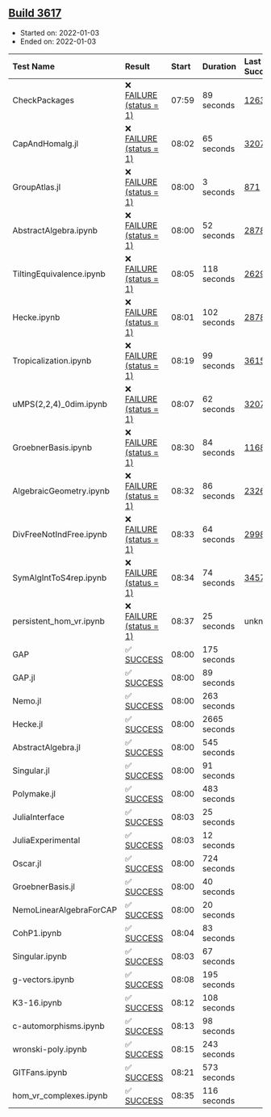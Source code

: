 ## [Build 3617](https://oscarci.mathematik.uni-kl.de/job/oscar-stable/3617/)

* Started on: 2022-01-03
* Ended on: 2022-01-03

| Test Name    | Result | Start | Duration | Last Success | First Failure |
|:-------------|:-------|:------|:---------|:-------------|:--------------|
| CheckPackages | ❌ [FAILURE (status = 1)](https://oscarci.mathematik.uni-kl.de/job/oscar-stable/3617/artifact/logs/build-3617/CheckPackages.log) | 07:59 | 89 seconds | [1263](https://oscarci.mathematik.uni-kl.de/job/oscar-stable/1263/) | [1264](https://oscarci.mathematik.uni-kl.de/job/oscar-stable/1264/) |
| CapAndHomalg.jl | ❌ [FAILURE (status = 1)](https://oscarci.mathematik.uni-kl.de/job/oscar-stable/3617/artifact/logs/build-3617/CapAndHomalg.jl.log) | 08:02 | 65 seconds | [3207](https://oscarci.mathematik.uni-kl.de/job/oscar-stable/3207/) | [3208](https://oscarci.mathematik.uni-kl.de/job/oscar-stable/3208/) |
| GroupAtlas.jl | ❌ [FAILURE (status = 1)](https://oscarci.mathematik.uni-kl.de/job/oscar-stable/3617/artifact/logs/build-3617/GroupAtlas.jl.log) | 08:00 | 3 seconds | [871](https://oscarci.mathematik.uni-kl.de/job/oscar-stable/871/) | [872](https://oscarci.mathematik.uni-kl.de/job/oscar-stable/872/) |
| AbstractAlgebra.ipynb | ❌ [FAILURE (status = 1)](https://oscarci.mathematik.uni-kl.de/job/oscar-stable/3617/artifact/logs/build-3617/AbstractAlgebra.ipynb.log) | 08:00 | 52 seconds | [2878](https://oscarci.mathematik.uni-kl.de/job/oscar-stable/2878/) | [2879](https://oscarci.mathematik.uni-kl.de/job/oscar-stable/2879/) |
| TiltingEquivalence.ipynb | ❌ [FAILURE (status = 1)](https://oscarci.mathematik.uni-kl.de/job/oscar-stable/3617/artifact/logs/build-3617/TiltingEquivalence.ipynb.log) | 08:05 | 118 seconds | [2629](https://oscarci.mathematik.uni-kl.de/job/oscar-stable/2629/) | [2630](https://oscarci.mathematik.uni-kl.de/job/oscar-stable/2630/) |
| Hecke.ipynb | ❌ [FAILURE (status = 1)](https://oscarci.mathematik.uni-kl.de/job/oscar-stable/3617/artifact/logs/build-3617/Hecke.ipynb.log) | 08:01 | 102 seconds | [2878](https://oscarci.mathematik.uni-kl.de/job/oscar-stable/2878/) | [2879](https://oscarci.mathematik.uni-kl.de/job/oscar-stable/2879/) |
| Tropicalization.ipynb | ❌ [FAILURE (status = 1)](https://oscarci.mathematik.uni-kl.de/job/oscar-stable/3617/artifact/logs/build-3617/Tropicalization.ipynb.log) | 08:19 | 99 seconds | [3615](https://oscarci.mathematik.uni-kl.de/job/oscar-stable/3615/) | [3616](https://oscarci.mathematik.uni-kl.de/job/oscar-stable/3616/) |
| uMPS(2,2,4)_0dim.ipynb | ❌ [FAILURE (status = 1)](https://oscarci.mathematik.uni-kl.de/job/oscar-stable/3617/artifact/logs/build-3617/uMPS-2-2-4-_0dim.ipynb.log) | 08:07 | 62 seconds | [3207](https://oscarci.mathematik.uni-kl.de/job/oscar-stable/3207/) | [3208](https://oscarci.mathematik.uni-kl.de/job/oscar-stable/3208/) |
| GroebnerBasis.ipynb | ❌ [FAILURE (status = 1)](https://oscarci.mathematik.uni-kl.de/job/oscar-stable/3617/artifact/logs/build-3617/GroebnerBasis.ipynb.log) | 08:30 | 84 seconds | [1168](https://oscarci.mathematik.uni-kl.de/job/oscar-stable/1168/) | [1169](https://oscarci.mathematik.uni-kl.de/job/oscar-stable/1169/) |
| AlgebraicGeometry.ipynb | ❌ [FAILURE (status = 1)](https://oscarci.mathematik.uni-kl.de/job/oscar-stable/3617/artifact/logs/build-3617/AlgebraicGeometry.ipynb.log) | 08:32 | 86 seconds | [2326](https://oscarci.mathematik.uni-kl.de/job/oscar-stable/2326/) | [2327](https://oscarci.mathematik.uni-kl.de/job/oscar-stable/2327/) |
| DivFreeNotIndFree.ipynb | ❌ [FAILURE (status = 1)](https://oscarci.mathematik.uni-kl.de/job/oscar-stable/3617/artifact/logs/build-3617/DivFreeNotIndFree.ipynb.log) | 08:33 | 64 seconds | [2998](https://oscarci.mathematik.uni-kl.de/job/oscar-stable/2998/) | [2999](https://oscarci.mathematik.uni-kl.de/job/oscar-stable/2999/) |
| SymAlgIntToS4rep.ipynb | ❌ [FAILURE (status = 1)](https://oscarci.mathematik.uni-kl.de/job/oscar-stable/3617/artifact/logs/build-3617/SymAlgIntToS4rep.ipynb.log) | 08:34 | 74 seconds | [3457](https://oscarci.mathematik.uni-kl.de/job/oscar-stable/3457/) | [3458](https://oscarci.mathematik.uni-kl.de/job/oscar-stable/3458/) |
| persistent_hom_vr.ipynb | ❌ [FAILURE (status = 1)](https://oscarci.mathematik.uni-kl.de/job/oscar-stable/3617/artifact/logs/build-3617/persistent_hom_vr.ipynb.log) | 08:37 | 25 seconds | unknown | unknown |
| GAP | ✅ [SUCCESS](https://oscarci.mathematik.uni-kl.de/job/oscar-stable/3617/artifact/logs/build-3617/GAP.log) | 08:00 | 175 seconds |  |  |
| GAP.jl | ✅ [SUCCESS](https://oscarci.mathematik.uni-kl.de/job/oscar-stable/3617/artifact/logs/build-3617/GAP.jl.log) | 08:00 | 89 seconds |  |  |
| Nemo.jl | ✅ [SUCCESS](https://oscarci.mathematik.uni-kl.de/job/oscar-stable/3617/artifact/logs/build-3617/Nemo.jl.log) | 08:00 | 263 seconds |  |  |
| Hecke.jl | ✅ [SUCCESS](https://oscarci.mathematik.uni-kl.de/job/oscar-stable/3617/artifact/logs/build-3617/Hecke.jl.log) | 08:00 | 2665 seconds |  |  |
| AbstractAlgebra.jl | ✅ [SUCCESS](https://oscarci.mathematik.uni-kl.de/job/oscar-stable/3617/artifact/logs/build-3617/AbstractAlgebra.jl.log) | 08:00 | 545 seconds |  |  |
| Singular.jl | ✅ [SUCCESS](https://oscarci.mathematik.uni-kl.de/job/oscar-stable/3617/artifact/logs/build-3617/Singular.jl.log) | 08:00 | 91 seconds |  |  |
| Polymake.jl | ✅ [SUCCESS](https://oscarci.mathematik.uni-kl.de/job/oscar-stable/3617/artifact/logs/build-3617/Polymake.jl.log) | 08:00 | 483 seconds |  |  |
| JuliaInterface | ✅ [SUCCESS](https://oscarci.mathematik.uni-kl.de/job/oscar-stable/3617/artifact/logs/build-3617/JuliaInterface.log) | 08:03 | 25 seconds |  |  |
| JuliaExperimental | ✅ [SUCCESS](https://oscarci.mathematik.uni-kl.de/job/oscar-stable/3617/artifact/logs/build-3617/JuliaExperimental.log) | 08:03 | 12 seconds |  |  |
| Oscar.jl | ✅ [SUCCESS](https://oscarci.mathematik.uni-kl.de/job/oscar-stable/3617/artifact/logs/build-3617/Oscar.jl.log) | 08:00 | 724 seconds |  |  |
| GroebnerBasis.jl | ✅ [SUCCESS](https://oscarci.mathematik.uni-kl.de/job/oscar-stable/3617/artifact/logs/build-3617/GroebnerBasis.jl.log) | 08:00 | 40 seconds |  |  |
| NemoLinearAlgebraForCAP | ✅ [SUCCESS](https://oscarci.mathematik.uni-kl.de/job/oscar-stable/3617/artifact/logs/build-3617/NemoLinearAlgebraForCAP.log) | 08:00 | 20 seconds |  |  |
| CohP1.ipynb | ✅ [SUCCESS](https://oscarci.mathematik.uni-kl.de/job/oscar-stable/3617/artifact/logs/build-3617/CohP1.ipynb.log) | 08:04 | 83 seconds |  |  |
| Singular.ipynb | ✅ [SUCCESS](https://oscarci.mathematik.uni-kl.de/job/oscar-stable/3617/artifact/logs/build-3617/Singular.ipynb.log) | 08:03 | 67 seconds |  |  |
| g-vectors.ipynb | ✅ [SUCCESS](https://oscarci.mathematik.uni-kl.de/job/oscar-stable/3617/artifact/logs/build-3617/g-vectors.ipynb.log) | 08:08 | 195 seconds |  |  |
| K3-16.ipynb | ✅ [SUCCESS](https://oscarci.mathematik.uni-kl.de/job/oscar-stable/3617/artifact/logs/build-3617/K3-16.ipynb.log) | 08:12 | 108 seconds |  |  |
| c-automorphisms.ipynb | ✅ [SUCCESS](https://oscarci.mathematik.uni-kl.de/job/oscar-stable/3617/artifact/logs/build-3617/c-automorphisms.ipynb.log) | 08:13 | 98 seconds |  |  |
| wronski-poly.ipynb | ✅ [SUCCESS](https://oscarci.mathematik.uni-kl.de/job/oscar-stable/3617/artifact/logs/build-3617/wronski-poly.ipynb.log) | 08:15 | 243 seconds |  |  |
| GITFans.ipynb | ✅ [SUCCESS](https://oscarci.mathematik.uni-kl.de/job/oscar-stable/3617/artifact/logs/build-3617/GITFans.ipynb.log) | 08:21 | 573 seconds |  |  |
| hom_vr_complexes.ipynb | ✅ [SUCCESS](https://oscarci.mathematik.uni-kl.de/job/oscar-stable/3617/artifact/logs/build-3617/hom_vr_complexes.ipynb.log) | 08:35 | 116 seconds |  |  |
